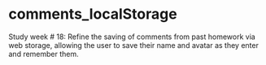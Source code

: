 # comments_localStorage
Study week # 18: Refine the saving of comments from past homework via web storage, allowing the user to save their name and avatar as they enter and remember them.
